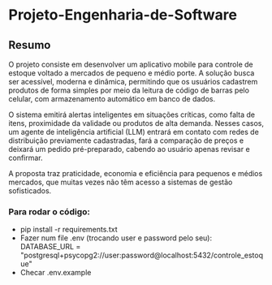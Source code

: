 # Projeto-Engenharia-de-Software

## Resumo

O projeto consiste em desenvolver um aplicativo mobile para controle de estoque voltado a mercados de pequeno e médio porte. A solução busca ser acessível, moderna e dinâmica, permitindo que os usuários cadastrem produtos de forma simples por meio da leitura de código de barras pelo celular, com armazenamento automático em banco de dados.

O sistema emitirá alertas inteligentes em situações críticas, como falta de itens, proximidade da validade ou produtos de alta demanda. Nesses casos, um agente de inteligência artificial (LLM) entrará em contato com redes de distribuição previamente cadastradas, fará a comparação de preços e deixará um pedido pré-preparado, cabendo ao usuário apenas revisar e confirmar.

A proposta traz praticidade, economia e eficiência para pequenos e médios mercados, que muitas vezes não têm acesso a sistemas de gestão sofisticados.

### Para rodar o código:
- pip install -r requirements.txt
- Fazer num file .env (trocando user e password pelo seu): DATABASE_URL = "postgresql+psycopg2://user:password@localhost:5432/controle_estoque"
- Checar .env.example
